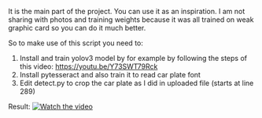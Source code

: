 It is the main part of the project. You can use it as an inspiration. I am not sharing with photos and training weights because it was all trained on weak graphic card so you can do it much better.

So to make use of this script you need to:
1) Install and train yolov3 model by for example by following the steps of this video: https://youtu.be/Y73SWT79Rck
2) Install pytesseract and also train it to read car plate font
3) Edit detect.py to crop the car plate as I did in uploaded file (starts at line 289)

Result:
[![Watch the video](https://img.youtube.com/vi/6z3OJYBWbFA/maxresdefault.jpg)](https://youtu.be/6z3OJYBWbFA)
